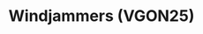 ---
title: "Windjammers (VGON25)"
permalink: /events/vgon25/wj1
game: "WJ1"
game_name: "Windjammers"
event: "Vortex Gallery Online 2025"
layout: vgon25/game
---